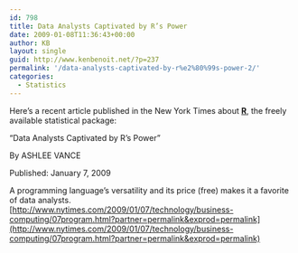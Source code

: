 ```yaml
---
id: 798
title: Data Analysts Captivated by R’s Power
date: 2009-01-08T11:36:43+00:00
author: KB
layout: single
guid: http://www.kenbenoit.net/?p=237
permalink: '/data-analysts-captivated-by-r%e2%80%99s-power-2/'
categories:
  - Statistics
---
```

Here&#8217;s a recent article published in the New York Times about [**R**](http://www.r-project.org), the freely available statistical package:


  &#8220;Data Analysts Captivated by R’s Power&#8221;



  By ASHLEE VANCE



  Published: January 7, 2009



  A programming language’s versatility and its price (free) makes it a favorite of data analysts.
 [http://www.nytimes.com/2009/01/07/technology/business-computing/07program.html?partner=permalink&exprod=permalink](http://www.nytimes.com/2009/01/07/technology/business-computing/07program.html?partner=permalink&exprod=permalink)

